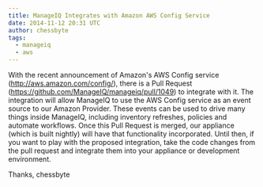 ```yaml
---
title: ManageIQ Integrates with Amazon AWS Config Service
date: 2014-11-12 20:31 UTC
author: chessbyte
tags:
  - manageiq
  - aws
---
```


With the recent announcement of Amazon's AWS Config service (http://aws.amazon.com/config/), there is a Pull Request (https://github.com/ManageIQ/manageiq/pull/1049) to integrate with it.  The integration will allow ManageIQ to use the AWS Config service as an event source to our Amazon Provider.  These events can be used to drive many things inside ManageIQ, including inventory refreshes, policies and automate workflows.  Once this Pull Request is merged, our appliance (which is built nightly) will have that functionality incorporated.  Until then, if you want to play with the proposed integration, take the code changes from the pull request and integrate them into your appliance or development environment.

Thanks,
chessbyte
